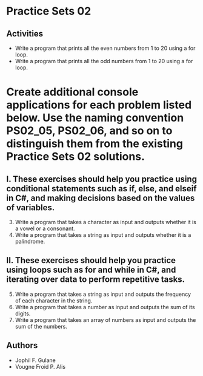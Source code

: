 # Practice Sets 02

## Activities
- Write a program that prints all the even numbers from 1 to 20 using a for loop.
- Write a program that prints all the odd numbers from 1 to 20 using a for loop.

# Create additional console applications for each problem listed below. Use the naming convention PS02_05, PS02_06, and so on to distinguish them from the existing Practice Sets 02 solutions.
## I. These exercises should help you practice using conditional statements such as if, else, and elseif in C#, and making decisions based on the values of variables. 
3.	Write a program that takes a character as input and outputs whether it is a vowel or a consonant. 
4.	Write a program that takes a string as input and outputs whether it is a palindrome. 

## II. These exercises should help you practice using loops such as for and while in C#, and iterating over data to perform repetitive tasks. 
5.	Write a program that takes a string as input and outputs the frequency of each character in the string. 
6.	Write a program that takes a number as input and outputs the sum of its digits. 
7.	Write a program that takes an array of numbers as input and outputs the sum of the numbers. 


## Authors
- Jophil F. Gulane
- Vougne Froid P. Alis


